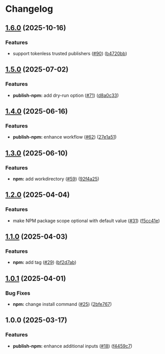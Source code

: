 # Changelog

## [1.6.0](https://github.com/iExecBlockchainComputing/github-actions-workflows/compare/publish-npm-v1.5.0...publish-npm-v1.6.0) (2025-10-16)


### Features

* support tokenless trusted publishers ([#90](https://github.com/iExecBlockchainComputing/github-actions-workflows/issues/90)) ([b4720bb](https://github.com/iExecBlockchainComputing/github-actions-workflows/commit/b4720bb49bdadc367cdefb9794526d09f08d48c3))

## [1.5.0](https://github.com/iExecBlockchainComputing/github-actions-workflows/compare/publish-npm-v1.4.0...publish-npm-v1.5.0) (2025-07-02)


### Features

* **publish-npm:** add dry-run option ([#71](https://github.com/iExecBlockchainComputing/github-actions-workflows/issues/71)) ([d8a0c33](https://github.com/iExecBlockchainComputing/github-actions-workflows/commit/d8a0c3389b39c9f6d15c16716b030777dea694cd))

## [1.4.0](https://github.com/iExecBlockchainComputing/github-actions-workflows/compare/publish-npm-v1.3.0...publish-npm-v1.4.0) (2025-06-16)


### Features

* **publish-npm:** enhance workflow ([#62](https://github.com/iExecBlockchainComputing/github-actions-workflows/issues/62)) ([27e1a51](https://github.com/iExecBlockchainComputing/github-actions-workflows/commit/27e1a51cf2c294fc97f498264ed8b2d958b31f04))

## [1.3.0](https://github.com/iExecBlockchainComputing/github-actions-workflows/compare/publish-npm-v1.2.0...publish-npm-v1.3.0) (2025-06-10)


### Features

* **npm:** add workdirectory ([#59](https://github.com/iExecBlockchainComputing/github-actions-workflows/issues/59)) ([92f4a25](https://github.com/iExecBlockchainComputing/github-actions-workflows/commit/92f4a250a64abe84d3df2ced8b4597395b87fd52))

## [1.2.0](https://github.com/iExecBlockchainComputing/github-actions-workflows/compare/publish-npm-v1.1.0...publish-npm-v1.2.0) (2025-04-04)


### Features

* make NPM package scope optional with default value ([#31](https://github.com/iExecBlockchainComputing/github-actions-workflows/issues/31)) ([f5cc41e](https://github.com/iExecBlockchainComputing/github-actions-workflows/commit/f5cc41ef8638d3c6b726984b9750dccaba936e48))

## [1.1.0](https://github.com/iExecBlockchainComputing/github-actions-workflows/compare/publish-npm-v1.0.1...publish-npm-v1.1.0) (2025-04-03)


### Features

* **npm:** add tag ([#29](https://github.com/iExecBlockchainComputing/github-actions-workflows/issues/29)) ([bf2d7ab](https://github.com/iExecBlockchainComputing/github-actions-workflows/commit/bf2d7ab8fa561d36c00059895942b1ea7ed753d7))

## [1.0.1](https://github.com/iExecBlockchainComputing/github-actions-workflows/compare/publish-npm-v1.0.0...publish-npm-v1.0.1) (2025-04-01)


### Bug Fixes

* **npm:** change install command ([#25](https://github.com/iExecBlockchainComputing/github-actions-workflows/issues/25)) ([2bfe767](https://github.com/iExecBlockchainComputing/github-actions-workflows/commit/2bfe7670ae21668e5ac1266e0d180943b46cb0c6))

## 1.0.0 (2025-03-17)


### Features

* **publish-npm:** enhance additional inputs ([#18](https://github.com/iExecBlockchainComputing/github-actions-workflows/issues/18)) ([f4459c7](https://github.com/iExecBlockchainComputing/github-actions-workflows/commit/f4459c72016280d3071b3f1772e6e43946b44c12))
